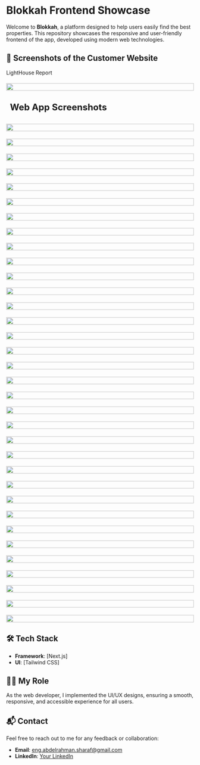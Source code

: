 # Blokkah Frontend Showcase

Welcome to **Blokkah**, a platform designed to help users easily find the best properties. This repository showcases the responsive and user-friendly frontend of the app, developed using modern web technologies.

## 📸 Screenshots of the Customer Website

<div style="display: flex; flex-direction: column; gap: 20px;">
    LightHouse Report
    <img src="./website/Lighthouse.jpeg" width="100%" />
    <div style="padding: 10px; font-size: 24px; font-weight: bold;">
        Web App Screenshots
    </div>
    <img src="./website/Login - choose method.png" width="100%" />
    <img src="./website/Login - phone number.png" width="100%" />
    <img src="./website/Login - otp.png" width="100%" />
    <img src="./website/Sign up - Method.jpg" width="100%" />
    <img src="./website/Sign up - Method.png" width="100%" />
    <img src="./website/Sign up - Create account.png" width="100%" />
    <img src="./website/Sign up - confirm.png" width="100%" />
    <img src="./website/Sign up - Create account (dropdown).png" width="100%" />
    <img src="./website/Sign up - edit.png" width="100%" />
    <img src="./website/Sign up - OTP.png" width="100%" />
    <img src="./website/Home - Before sign.png" width="100%" />
    <img src="./website/Home - After sign + Dropdowns-1.png" width="100%" />
    <img src="./website/Home - After sign + Dropdowns.png" width="100%" />
    <img src="./website/Chatbot - Home.png" width="100%" />
    <img src="./website/Chatbot - Ai Chat.png" width="100%" />
    <img src="./website/Chatbot - FAQ.png" width="100%" />
    <img src="./website/Chatbot - Property Request-1.png" width="100%" />
    <img src="./website/Chatbot - Property Request.jpg" width="100%" />
    <img src="./website/Add BLOG.png" width="100%" />
    <img src="./website/Add EXISTING FEATURED ad.png" width="100%" />
    <img src="./website/Add NEW FEATURED ad.png" width="100%" />
    <img src="./website/Add NORMAL listing.png" width="100%" />
    <img src="./website/Modal-1.png" width="100%" />
    <img src="./website/Modal-2.png" width="100%" />
    <img src="./website/Modal-3.png" width="100%" />
    <img src="./website/Modal-4.png" width="100%" />
    <img src="./website/Modal-5.png" width="100%" />
    <img src="./website/Modal-6.png" width="100%" />
    <img src="./website/Modal.png" width="100%" />
    <img src="./website/Profile - Manage your listings.png" width="100%" />
    <img src="./website/Reals.png" width="100%" />
    <img src="./website/Select listing type-1.png" width="100%" />
    <img src="./website/Select listing type.png" width="100%" />
    <img src="./website/Views and statistics.png" width="100%" />

</div>

## 🛠 Tech Stack

-   **Framework**: [Next.js]
-   **UI**: [Tailwind CSS]

## 👨‍💻 My Role

As the web developer, I implemented the UI/UX designs, ensuring a smooth, responsive, and accessible experience for all users.

## 📬 Contact

Feel free to reach out to me for any feedback or collaboration:

-   **Email**: eng.abdelrahman.sharaf@gmail.com
-   **LinkedIn**: [Your LinkedIn](https://linkedin.com/in/eng-abdelrahman-sharaf/)
